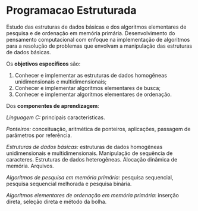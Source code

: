 # Programacao Estruturada
Estudo das estruturas de dados básicas e dos algoritmos elementares de pesquisa e de ordenação em memória primária. Desenvolvimento do pensamento computacional com enfoque na implementação de algoritmos para a resolução de problemas que envolvam a manipulação das estruturas de dados básicas.

Os **objetivos específicos** são:
1. Conhecer e implementar as estruturas de dados homogêneas unidimensionais e multidimensionais;
2. Conhecer e implementar algoritmos elementares de busca;
3. Conhecer e implementar algoritmos elementares de ordenação.

Dos **componentes de aprendizagem**:

*Linguagem C:* principais características.

*Ponteiros:* conceituação, aritmética de ponteiros, aplicações, passagem de parâmetros por referência.

*Estruturas de dados básicas:* estruturas de dados homogêneas unidimensionais e multidimensionais. Manipulação de sequência de caracteres. Estruturas de dados heterogêneas. Alocação dinâmica de memória. Arquivos.

*Algoritmos de pesquisa em memória primária:* pesquisa sequencial, pesquisa sequencial melhorada e pesquisa binária.

*Algoritmos elementares de ordenação em memória primária:* inserção direta, seleção direta e método da bolha.
